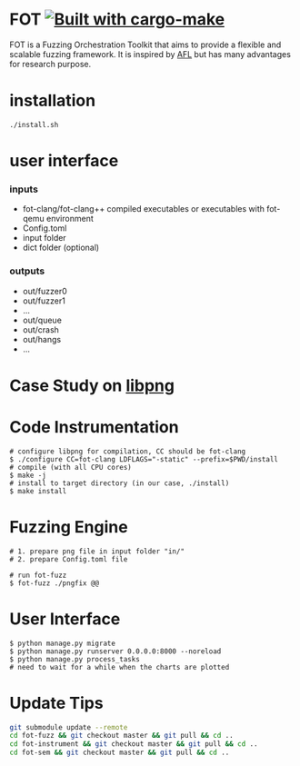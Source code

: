 FOT [![Built with cargo-make](https://sagiegurari.github.io/cargo-make/assets/badges/cargo-make.svg)](https://sagiegurari.github.io/cargo-make)
====================

FOT is a Fuzzing Orchestration Toolkit that aims to provide a flexible and scalable fuzzing framework.
It is inspired by [AFL](http://lcamtuf.coredump.cx/afl/) but has many advantages for research purpose.

installation
====================

```
./install.sh
```

user interface
====================

### inputs

- fot-clang/fot-clang++ compiled executables or executables with fot-qemu environment
- Config.toml
- input folder
- dict folder (optional)

### outputs
- out/fuzzer0
- out/fuzzer1
- ...
- out/queue
- out/crash
- out/hangs
- ...


Case Study on [libpng](http://www.libpng.org/pub/png/libpng.html)
====================


# Code Instrumentation

    # configure libpng for compilation, CC should be fot-clang
    $ ./configure CC=fot-clang LDFLAGS="-static" --prefix=$PWD/install
    # compile (with all CPU cores)
    $ make -j
    # install to target directory (in our case, ./install)
    $ make install

# Fuzzing Engine

    # 1. prepare png file in input folder "in/"
    # 2. prepare Config.toml file

    # run fot-fuzz
    $ fot-fuzz ./pngfix @@

# User Interface

    $ python manage.py migrate
    $ python manage.py runserver 0.0.0.0:8000 --noreload
    $ python manage.py process_tasks
    # need to wait for a while when the charts are plotted

Update Tips
===========
```bash
git submodule update --remote
cd fot-fuzz && git checkout master && git pull && cd ..
cd fot-instrument && git checkout master && git pull && cd ..
cd fot-sem && git checkout master && git pull && cd ..
```
